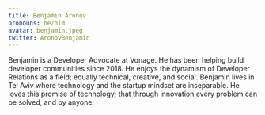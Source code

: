 ```yaml
---
title: Benjamin Aronov
pronouns: he/him
avatar: benjamin.jpeg
twitter: AronovBenjamin
---
```


Benjamin is a Developer Advocate at Vonage. He has been helping build developer communities since 2018. He enjoys the dynamism of Developer Relations as a field; equally technical, creative, and social. Benjamin lives in Tel Aviv where technology and the startup mindset are inseparable. He loves this promise of technology; that through innovation every problem can be solved, and by anyone.